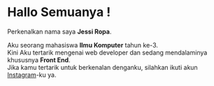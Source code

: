 # Hallo Semuanya !

Perkenalkan nama saya **Jessi Ropa**.

Aku seorang mahasiswa **Ilmu Komputer** tahun ke-3.\
Kini Aku tertarik mengenai web developer dan sedang mendalaminya khususnya **Front End**.\
Jika kamu tertarik untuk berkenalan denganku, silahkan ikuti akun [Instagram](https://www.instagram.com/jessychrystin/)-ku ya.
